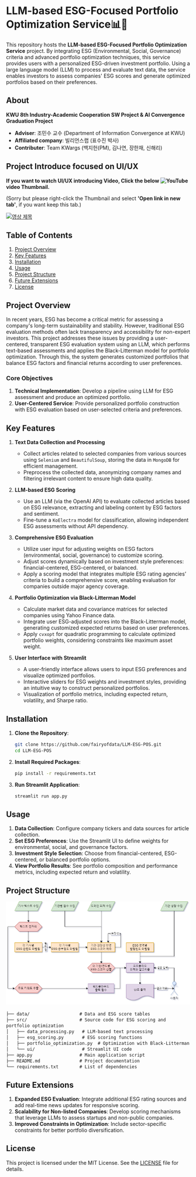 # LLM-based ESG-Focused Portfolio Optimization Service📊🌱
This repository hosts the **LLM-based ESG-Focused Portfolio Optimization Service** project. By integrating ESG (Environmental, Social, Governance) criteria and advanced portfolio optimization techniques, this service provides users with a personalized ESG-driven investment portfolio. Using a large language model (LLM) to process and evaluate text data, the service enables investors to assess companies' ESG scores and generate optimized portfolios based on their preferences.

## About 
**KWU 8th Industry-Academic Cooperation SW Project & AI Convergence Graduation Project**
- **Adviser**: 조민수 교수 (Department of Information Convergence at KWU)
- **Affiliated company**: 빌리언스랩 (표수진 박사)
- **Contributer**: Team KWargs (백지헌(PM), 김나연, 장한재, 신해리)

## Project Introduce focused on UI/UX
**If you want to watch UI/UX introducing Video, Click the below ![YouTube](https://img.shields.io/badge/YouTube-%23FF0000.svg?style=for-the-badge&logo=YouTube&logoColor=white) video Thumbnail.**

(Sorry but please right-click the Thumbnail and select **'Open link in new tab'**, if you want keep this tab.)

[![영상 제목](https://img.youtube.com/vi/kHAtgLC4PJY/0.jpg)](https://www.youtube.com/watch?v=kHAtgLC4PJY)

## Table of Contents
1. [Project Overview](#project-overview)
2. [Key Features](#key-features)
3. [Installation](#installation)
4. [Usage](#usage)
5. [Project Structure](#project-structure)
6. [Future Extensions](#future-extensions)
7. [License](#license)

## Project Overview
In recent years, ESG has become a critical metric for assessing a company's long-term sustainability and stability. However, traditional ESG evaluation methods often lack transparency and accessibility for non-expert investors. This project addresses these issues by providing a user-centered, transparent ESG evaluation system using an LLM, which performs text-based assessments and applies the Black-Litterman model for portfolio optimization. Through this, the system generates customized portfolios that balance ESG factors and financial returns according to user preferences.

### Core Objectives
1. **Technical Implementation**: Develop a pipeline using LLM for ESG assessment and produce an optimized portfolio.
2. **User-Centered Service**: Provide personalized portfolio construction with ESG evaluation based on user-selected criteria and preferences.

## Key Features
1. **Text Data Collection and Processing**  
   - Collect articles related to selected companies from various sources using `Selenium` and `BeautifulSoup`, storing the data in `MongoDB` for efficient management.
   - Preprocess the collected data, anonymizing company names and filtering irrelevant content to ensure high data quality.
   
2. **LLM-based ESG Scoring**
   - Use an LLM (via the OpenAI API) to evaluate collected articles based on ESG relevance, extracting and labeling content by ESG factors and sentiment.
   - Fine-tune a `KoElectra` model for classification, allowing independent ESG assessments without API dependency.

3. **Comprehensive ESG Evaluation**
   - Utilize user input for adjusting weights on ESG factors (environmental, social, governance) to customize scoring.
   - Adjust scores dynamically based on investment style preferences: financial-centered, ESG-centered, or balanced.
   - Apply a scoring model that integrates multiple ESG rating agencies’ criteria to build a comprehensive score, enabling evaluation for companies outside major agency coverage.

4. **Portfolio Optimization via Black-Litterman Model**
   - Calculate market data and covariance matrices for selected companies using Yahoo Finance data.
   - Integrate user ESG-adjusted scores into the Black-Litterman model, generating customized expected returns based on user preferences.
   - Apply `cvxopt` for quadratic programming to calculate optimized portfolio weights, considering constraints like maximum asset weight.

5. **User Interface with Streamlit**
   - A user-friendly interface allows users to input ESG preferences and visualize optimized portfolios.
   - Interactive sliders for ESG weights and investment styles, providing an intuitive way to construct personalized portfolios.
   - Visualization of portfolio metrics, including expected return, volatility, and Sharpe ratio.

## Installation
1. **Clone the Repository**:
   ```bash
   git clone https://github.com/fairyofdata/LLM-ESG-POS.git
   cd LLM-ESG-POS
   ```

2. **Install Required Packages**:
   ```bash
   pip install -r requirements.txt
   ```

3. **Run Streamlit Application**:
   ```bash
   streamlit run app.py
   ```

## Usage
1. **Data Collection**: Configure company tickers and data sources for article collection.
2. **Set ESG Preferences**: Use the Streamlit UI to define weights for environmental, social, and governance factors.
3. **Investment Style Selection**: Choose from financial-centered, ESG-centered, or balanced portfolio options.
4. **View Portfolio Results**: See portfolio composition and performance metrics, including expected return and volatility.

## Project Structure
![Architecture](https://github.com/fairyofdata/LLM.ESG.POS/blob/master/%EC%8B%9C%EC%8A%A4%ED%85%9C%20%EA%B5%AC%EC%84%B1%EB%8F%84.drawio.png)
```plaintext
├── data/                   # Data and ESG score tables
├── src/                    # Source code for ESG scoring and portfolio optimization
│   ├── data_processing.py   # LLM-based text processing
│   ├── esg_scoring.py       # ESG scoring functions
│   ├── portfolio_optimization.py  # Optimization with Black-Litterman
│   └── ui/                  # Streamlit UI code
├── app.py                  # Main application script
├── README.md               # Project documentation
└── requirements.txt        # List of dependencies
```

## Future Extensions
1. **Expanded ESG Evaluation**: Integrate additional ESG rating sources and add real-time news updates for responsive scoring.
2. **Scalability for Non-listed Companies**: Develop scoring mechanisms that leverage LLMs to assess startups and non-public companies.
3. **Improved Constraints in Optimization**: Include sector-specific constraints for better portfolio diversification.

## License
This project is licensed under the MIT License. See the [LICENSE](LICENSE) file for details.
